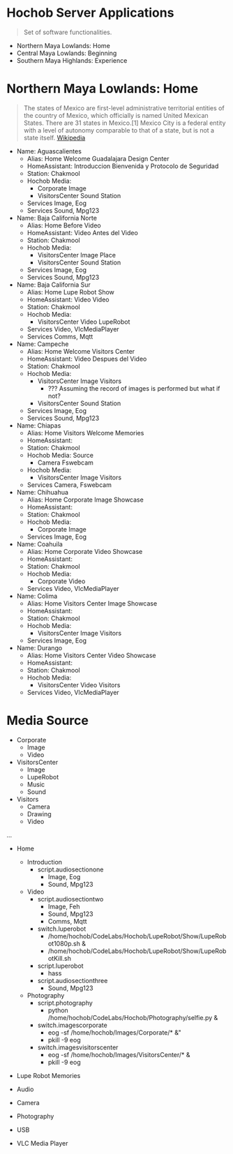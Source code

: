 # Hochob Server Applications

> Set of software functionalities.

- Northern Maya Lowlands: Home
- Central Maya Lowlands: Beginning
- Southern Maya Highlands: Experience

# Northern Maya Lowlands: Home

> The states of Mexico are first-level administrative territorial entities of the country of Mexico, which officially is named United Mexican States. There are 31 states in Mexico.[1] Mexico City is a federal entity with a level of autonomy comparable to that of a state, but is not a state itself. [Wikipedia](https://en.wikipedia.org/wiki/States_of_Mexico)

- Name: Aguascalientes
  - Alias: Home Welcome Guadalajara Design Center
  - HomeAssistant: Introduccion Bienvenida y Protocolo de Seguridad
  - Station: Chakmool
  - Hochob Media:
    - Corporate Image
    - VisitorsCenter Sound Station
  - Services Image, Eog
  - Services Sound, Mpg123
- Name: Baja California Norte
  - Alias: Home Before Video
  - HomeAssistant: Video Antes del Video
  - Station: Chakmool
  - Hochob Media:
    - VisitorsCenter Image Place
    - VisitorsCenter Sound Station
  - Services Image, Eog
  - Services Sound, Mpg123
- Name: Baja California Sur
  - Alias: Home Lupe Robot Show
  - HomeAssistant: Video Video
  - Station: Chakmool
  - Hochob Media:
    - VisitorsCenter Video LupeRobot
  - Services Video, VlcMediaPlayer
  - Services Comms, Mqtt
- Name: Campeche
  - Alias: Home Welcome Visitors Center
  - HomeAssistant: Video Despues del Video
  - Station: Chakmool
  - Hochob Media:
    - VisitorsCenter Image Visitors
      - ??? Assuming the record of images is performed but what if not?
    - VisitorsCenter Sound Station
  - Services Image, Eog
  - Services Sound, Mpg123
- Name: Chiapas
  - Alias: Home Visitors Welcome Memories
  - HomeAssistant:
  - Station: Chakmool
  - Hochob Media: Source
    - Camera Fswebcam
  - Hochob Media:
    - VisitorsCenter Image Visitors
  - Services Camera, Fswebcam
- Name: Chihuahua
  - Alias: Home Corporate Image Showcase
  - HomeAssistant: 
  - Station: Chakmool
  - Hochob Media:
    - Corporate Image
  - Services Image, Eog
- Name: Coahuila
  - Alias: Home Corporate Video Showcase
  - HomeAssistant: 
  - Station: Chakmool
  - Hochob Media:
    - Corporate Video
  - Services Video, VlcMediaPlayer
- Name: Colima
  - Alias: Home Visitors Center Image Showcase
  - HomeAssistant: 
  - Station: Chakmool
  - Hochob Media:
    - VisitorsCenter Image Visitors
  - Services Image, Eog
- Name: Durango
  - Alias: Home Visitors Center Video Showcase
  - HomeAssistant: 
  - Station: Chakmool
  - Hochob Media:
    - VisitorsCenter Video Visitors
  - Services Video, VlcMediaPlayer

# Media Source 

- Corporate
  - Image
  - Video
- VisitorsCenter
  - Image
  - LupeRobot
  - Music
  - Sound
- Visitors
  - Camera
  - Drawing
  - Video

...

- Home
  - Introduction
    - script.audiosectionone
      - Image, Eog
      - Sound, Mpg123
  - Video
    - script.audiosectiontwo
      - Image, Feh
      - Sound, Mpg123
      - Comms, Mqtt
    - switch.luperobot
      - /home/hochob/CodeLabs/Hochob/LupeRobot/Show/LupeRobot1080p.sh &
      - /home/hochob/CodeLabs/Hochob/LupeRobot/Show/LupeRobotKill.sh
    - script.luperobot
      - hass
    - script.audiosectionthree
      - Sound, Mpg123
  - Photography
    - script.photography
      - python /home/hochob/CodeLabs/Hochob/Photography/selfie.py &
    - switch.imagescorporate
      - eog -sf /home/hochob/Images/Corporate/* &"
      - pkill -9 eog
    - switch.imagesvisitorscenter
      - eog -sf /home/hochob/Images/VisitorsCenter/* &
      - pkill -9 eog




- Lupe Robot Memories
- Audio
- Camera
- Photography
- USB
- VLC Media Player

